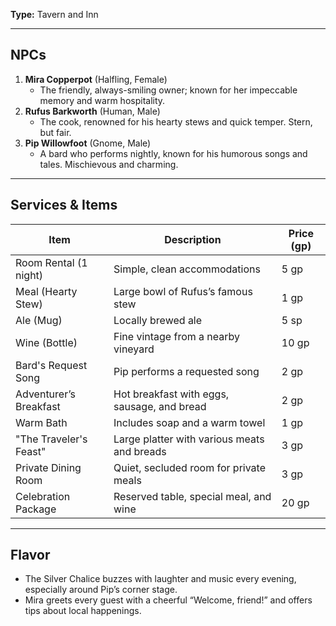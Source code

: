 **Type:** Tavern and Inn

---

## NPCs

1. **Mira Copperpot** (Halfling, Female)
    - The friendly, always-smiling owner; known for her impeccable memory and warm hospitality.
2. **Rufus Barkworth** (Human, Male)
    - The cook, renowned for his hearty stews and quick temper. Stern, but fair.
3. **Pip Willowfoot** (Gnome, Male)
    - A bard who performs nightly, known for his humorous songs and tales. Mischievous and charming.

---

## Services & Items

|Item|Description|Price (gp)|
|---|---|---|
|Room Rental (1 night)|Simple, clean accommodations|5 gp|
|Meal (Hearty Stew)|Large bowl of Rufus’s famous stew|1 gp|
|Ale (Mug)|Locally brewed ale|5 sp|
|Wine (Bottle)|Fine vintage from a nearby vineyard|10 gp|
|Bard's Request Song|Pip performs a requested song|2 gp|
|Adventurer’s Breakfast|Hot breakfast with eggs, sausage, and bread|2 gp|
|Warm Bath|Includes soap and a warm towel|1 gp|
|"The Traveler's Feast"|Large platter with various meats and breads|3 gp|
|Private Dining Room|Quiet, secluded room for private meals|3 gp|
|Celebration Package|Reserved table, special meal, and wine|20 gp|

---

## Flavor

- The Silver Chalice buzzes with laughter and music every evening, especially around Pip’s corner stage.
- Mira greets every guest with a cheerful “Welcome, friend!” and offers tips about local happenings.